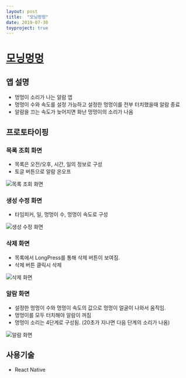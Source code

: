 ```yaml
---
layout: post
title:  "모닝멍멍"
date: 2019-07-30
toyproject: true
---
```

# [모닝멍멍](https://github.com/yanghyeryung/morning-meongmeong)

## 앱 설명
- 멍멍이 소리가 나는 알람 앱
- 멍멍이 수와 속도를 설정 가능하고 설정한 멍멍이를 전부 터치했을때 알람 종료
- 알람을 끄는 속도가 늦어지면 화난 멍멍이의 소리가 나옴

## 프로토타이핑

### 목록 조회 화면
- 목록은 오전/오후, 시간, 일의 정보로 구성
- 토글 버튼으로 알람 온오프

![목록 조회 화면]({{site.url}}/assets/img/morningmeongmeong/list.png)

### 생성 수정 화면
- 타임피커, 일, 멍멍이 수, 멍멍이 속도로 구성

![생성 수정 화면]({{site.url}}/assets/img/morningmeongmeong/addedit.png)

### 삭제 화면
- 목록에서 LongPress를 통해 삭제 버튼이 보여짐.
- 삭제 버튼 클릭시 삭제

![삭제 화면]({{site.url}}/assets/img/morningmeongmeong/delete.png)

### 알람 화면
- 설정한 멍멍이 수와 멍멍이 속도의 값으로 멍멍이 얼굴이 나와서 움직임.
- 멍멍이를 모두 터치해야 알람이 꺼짐
- 멍멍이 소리는 4단계로 구성됨. (20초가 지나면 다음 단계의 소리가 나옴)

![알람 화면]({{site.url}}/assets/img/morningmeongmeong/alarm.png) 

## 사용기술
- React Native 